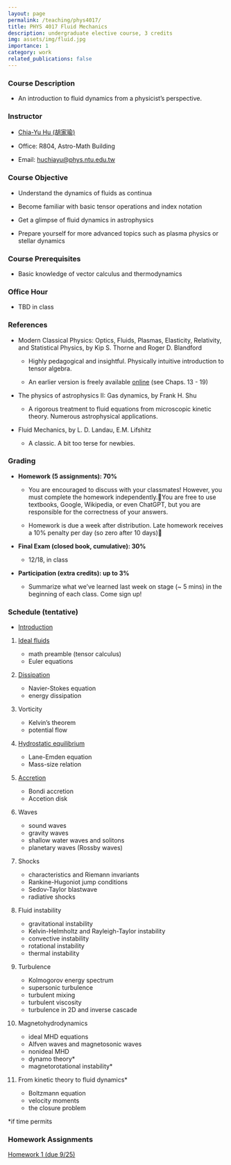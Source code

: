 ```yaml
---
layout: page
permalink: /teaching/phys4017/
title: PHYS 4017 Fluid Mechanics
description: undergraduate elective course, 3 credits
img: assets/img/fluid.jpg
importance: 1
category: work
related_publications: false
---
```




### **Course Description**

- An introduction to fluid dynamics from a physicist’s perspective.


### **Instructor**

- [Chia-Yu Hu (胡家瑜)](https://huchiayu.github.io)

- Office: R804, Astro-Math Building

- Email: <huchiayu@phys.ntu.edu.tw>


### **Course Objective**


- Understand the dynamics of fluids as continua

- Become familiar with basic tensor operations and index notation

- Get a glimpse of fluid dynamics in astrophysics

- Prepare yourself for more advanced topics such as plasma physics or stellar dynamics


### **Course Prerequisites**

- Basic knowledge of vector calculus and thermodynamics


### **Office Hour**

- TBD in class




### **References**

- Modern Classical Physics: Optics, Fluids, Plasmas, Elasticity, Relativity, and Statistical Physics, by Kip S. Thorne and Roger D. Blandford

    - Highly pedagogical and insightful. Physically intuitive introduction to tensor algebra.

    - An earlier version is freely available [online](http://www.pmaweb.caltech.edu/Courses/ph136/yr2012/) (see Chaps. 13 - 19)

- The physics of astrophysics II: Gas dynamics, by Frank H. Shu

    - A rigorous treatment to fluid equations from microscopic kinetic theory. Numerous astrophysical applications.


- Fluid Mechanics, by L. D. Landau, E.M. Lifshitz

    - A classic. A bit too terse for newbies.



### **Grading**

- **Homework (5 assignments): 70%**

    - You are encouraged to discuss with your classmates! However, you must complete the homework independently.You are free to use textbooks, Google, Wikipedia, or even ChatGPT, but you are responsible for the correctness of your answers.

    - Homework is due a week after distribution. Late homework receives a 10% penalty per day (so zero after 10 days)

- **Final Exam (closed book, cumulative): 30%**

    - 12/18, in class

- **Participation (extra credits): up to 3%**

    - Summarize what we’ve learned last week on stage (~ 5 mins) in the beginning of each class. Come sign up!



### **Schedule (tentative)**

- [Introduction](https://huchiayu.github.io/assets/slides/intro.pptx)

1. [Ideal fluids](https://huchiayu.github.io/assets/pdf/lecture1.pdf)
    - math preamble (tensor calculus)
    - Euler equations

2. [Dissipation](https://huchiayu.github.io/assets/pdf/lecture2.pdf)
    - Navier-Stokes equation
    - energy dissipation

3. Vorticity
    - Kelvin’s theorem
    - potential flow


4. [Hydrostatic equilibrium](https://huchiayu.github.io/assets/pdf/lecture4.pdf)
    - Lane-Emden equation
    - Mass-size relation

5. [Accretion](https://huchiayu.github.io/assets/pdf/lecture5.pdf)
   - Bondi accretion
   - Accetion disk

6. Waves
    - sound waves
    - gravity waves
    - shallow water waves and solitons
    - planetary waves (Rossby waves)

7. Shocks
    - characteristics and Riemann invariants
    - Rankine-Hugoniot jump conditions
    - Sedov-Taylor blastwave
    - radiative shocks


8. Fluid instability
    - gravitational instability
    - Kelvin-Helmholtz and Rayleigh-Taylor instability
    - convective instability
    - rotational instability
    - thermal instability

9. Turbulence
    - Kolmogorov energy spectrum
    - supersonic turbulence
    - turbulent mixing
    - turbulent viscosity
    - turbulence in 2D and inverse cascade

10. Magnetohydrodynamics
    - ideal MHD equations
    - Alfven waves and magnetosonic waves
    - nonideal MHD
    - dynamo theory*
    - magnetorotational instability*

11. From kinetic theory to fluid dynamics*
    - Boltzmann equation
    - velocity moments
    - the closure problem

*if time permits


### **Homework Assignments**

[Homework 1 (due 9/25)](https://huchiayu.github.io/assets/pdf/problemset1.pdf)
